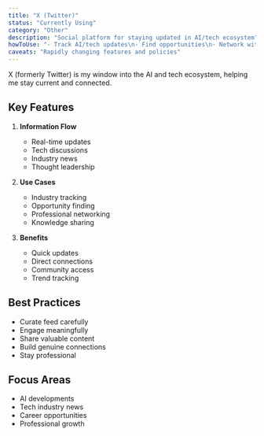 ```yaml
---
title: "X (Twitter)"
status: "Currently Using"
category: "Other"
description: "Social platform for staying updated in AI/tech ecosystem"
howToUse: "- Track AI/tech updates\n- Find opportunities\n- Network with professionals\n- Share insights"
caveats: "Rapidly changing features and policies"
---
```


X (formerly Twitter) is my window into the AI and tech ecosystem, helping me stay current and connected.

## Key Features

1. **Information Flow**
   - Real-time updates
   - Tech discussions
   - Industry news
   - Thought leadership

2. **Use Cases**
   - Industry tracking
   - Opportunity finding
   - Professional networking
   - Knowledge sharing

3. **Benefits**
   - Quick updates
   - Direct connections
   - Community access
   - Trend tracking

## Best Practices

- Curate feed carefully
- Engage meaningfully
- Share valuable content
- Build genuine connections
- Stay professional

## Focus Areas

- AI developments
- Tech industry news
- Career opportunities
- Professional growth 